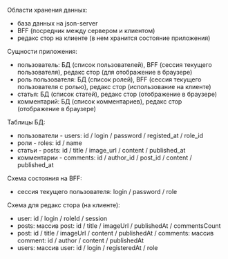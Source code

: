 Области хранения данных:

- база данных на json-server
- BFF (посредник между сервером и клиентом)
- редакс стор на клиенте (в нем хранится состояние приложения)

Сущности приложения:

- пользователь: БД (список пользователей), BFF (сессия текущего пользователя), редакс стор (для отображение в браузере)
- роль пользователя: БД (список ролей), BFF (сессия текущего пользователя с ролью), редакс стор (использование на клиенте)
- статья: БД (список статей), редакс стор (отображение в браузере)
- комментарий: БД (список комментариев), редакс стор (отображение в браузере)

Таблицы БД:

- пользователи - users: id / login / password / registed_at / role_id
- роли - roles: id / name
- статьи - posts: id / title / image_url / content / published_at
- комментарии - comments: id / author_id / post_id / content / published_at

Схема состояния на BFF:

- сессия текущего пользователя: login / password / role

Схема для редакс стора (на клиенте):

- user: id / login / roleId / session
- posts: массив post: id / title / imageUrl / publishedAt / commentsCount
- post: id / title / imageUrl / content / publishedAt / comments: массив comment: id / author / content / publishedAt
- users: массив user: id / login / registeredAt / role
